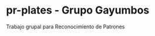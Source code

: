 pr-plates - Grupo Gayumbos
==========================

Trabajo grupal para Reconocimiento de Patrones
